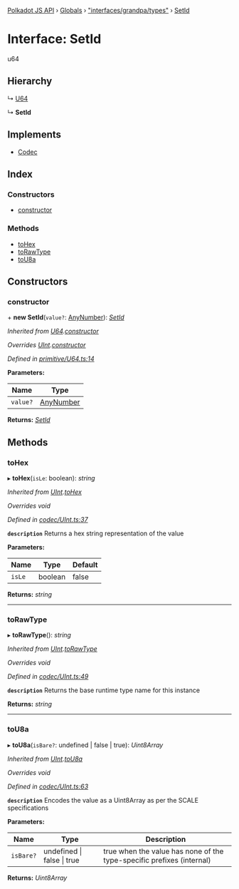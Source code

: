 [Polkadot JS API](../README.md) › [Globals](../globals.md) › ["interfaces/grandpa/types"](../modules/_interfaces_grandpa_types_.md) › [SetId](_interfaces_grandpa_types_.setid.md)

# Interface: SetId

u64

## Hierarchy

  ↳ [U64](../classes/_primitive_u64_.u64.md)

  ↳ **SetId**

## Implements

* [Codec](_types_.codec.md)

## Index

### Constructors

* [constructor](_interfaces_grandpa_types_.setid.md#constructor)

### Methods

* [toHex](_interfaces_grandpa_types_.setid.md#tohex)
* [toRawType](_interfaces_grandpa_types_.setid.md#torawtype)
* [toU8a](_interfaces_grandpa_types_.setid.md#tou8a)

## Constructors

###  constructor

\+ **new SetId**(`value?`: [AnyNumber](../modules/_types_.md#anynumber)): *[SetId](_interfaces_grandpa_types_.setid.md)*

*Inherited from [U64](../classes/_primitive_u64_.u64.md).[constructor](../classes/_primitive_u64_.u64.md#constructor)*

*Overrides [UInt](../classes/_codec_uint_.uint.md).[constructor](../classes/_codec_uint_.uint.md#constructor)*

*Defined in [primitive/U64.ts:14](https://github.com/polkadot-js/api/blob/a70af20eba/packages/types/src/primitive/U64.ts#L14)*

**Parameters:**

Name | Type |
------ | ------ |
`value?` | [AnyNumber](../modules/_types_.md#anynumber) |

**Returns:** *[SetId](_interfaces_grandpa_types_.setid.md)*

## Methods

###  toHex

▸ **toHex**(`isLe`: boolean): *string*

*Inherited from [UInt](../classes/_codec_uint_.uint.md).[toHex](../classes/_codec_uint_.uint.md#tohex)*

*Overrides void*

*Defined in [codec/UInt.ts:37](https://github.com/polkadot-js/api/blob/a70af20eba/packages/types/src/codec/UInt.ts#L37)*

**`description`** Returns a hex string representation of the value

**Parameters:**

Name | Type | Default |
------ | ------ | ------ |
`isLe` | boolean | false |

**Returns:** *string*

___

###  toRawType

▸ **toRawType**(): *string*

*Inherited from [UInt](../classes/_codec_uint_.uint.md).[toRawType](../classes/_codec_uint_.uint.md#torawtype)*

*Overrides void*

*Defined in [codec/UInt.ts:49](https://github.com/polkadot-js/api/blob/a70af20eba/packages/types/src/codec/UInt.ts#L49)*

**`description`** Returns the base runtime type name for this instance

**Returns:** *string*

___

###  toU8a

▸ **toU8a**(`isBare?`: undefined | false | true): *Uint8Array*

*Inherited from [UInt](../classes/_codec_uint_.uint.md).[toU8a](../classes/_codec_uint_.uint.md#tou8a)*

*Overrides void*

*Defined in [codec/UInt.ts:63](https://github.com/polkadot-js/api/blob/a70af20eba/packages/types/src/codec/UInt.ts#L63)*

**`description`** Encodes the value as a Uint8Array as per the SCALE specifications

**Parameters:**

Name | Type | Description |
------ | ------ | ------ |
`isBare?` | undefined &#124; false &#124; true | true when the value has none of the type-specific prefixes (internal)  |

**Returns:** *Uint8Array*

